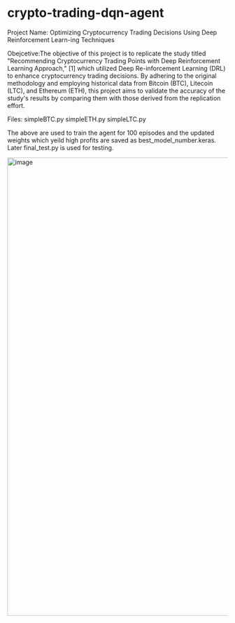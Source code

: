 # crypto-trading-dqn-agent
Project Name: Optimizing Cryptocurrency Trading 
Decisions Using Deep Reinforcement Learn-ing Techniques

Obejcetive:The objective of this project is to replicate the study titled "Recommending Cryptocurrency Trading Points with Deep Reinforcement Learning Approach," [1] which utilized Deep Re-inforcement Learning (DRL) to enhance cryptocurrency trading decisions. By adhering to the original methodology and employing historical data from Bitcoin (BTC), Litecoin (LTC), and Ethereum (ETH), this project aims to validate the accuracy of the study's results by comparing them with those derived from the replication effort.

Files:
simpleBTC.py
simpleETH.py
simpleLTC.py

The above are used to train the agent for 100 episodes  and the updated weights which yeild high profits are saved as best_model_number.keras.
Later final_test.py is used for testing.

<img width="1872" height="1045" alt="image" src="https://github.com/user-attachments/assets/efcc4c5f-0c16-4fc7-b851-03844e956481" />

